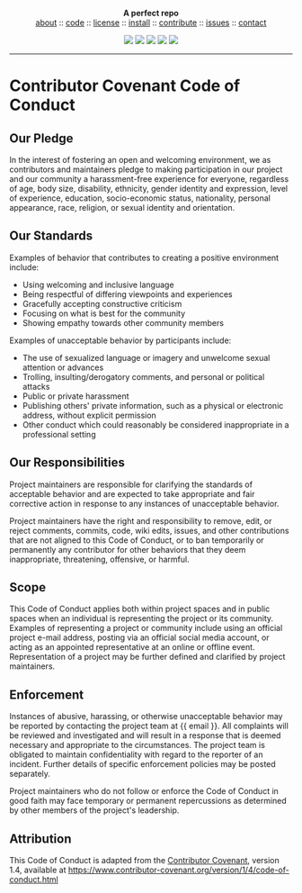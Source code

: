 <p align=center><b>A perfect repo
</b><br><a 
href="https://github.com/ai-se/perfect-repo/blob/master/README.md">about</a>  :: <a 
href="https://github.com/ai-se/perfect-repo">code</a>  :: <a 
href="https://github.com/ai-se/perfect-repo/blob/master/LICENSE">license</a>  :: <a 
href="https://github.com/ai-se/perfect-repo/blob/master/INSTALL.md">install</a> :: <a
href="https://github.com/ai-se/perfect-repo/blob/master/CODE_OF_CONDUCT.md">contribute</a> :: <a 
href="https://github.com/ai-se/perfect-repo/issues">issues</a> ::  <a 
href="https://github.com/ai-se/perfect-repo/blob/master/CONTACT.md">contact</a> <p 
align=center> <img 
src="https://img.shields.io/badge/language-python-orange">&nbsp;<img 
src="https://img.shields.io/badge/purpose-ai,se-blueviolet">&nbsp;<img 
src="https://img.shields.io/badge/platform-mac,*nux-informational">&nbsp;<img 
src="https://img.shields.io/badge/license-mit-informational">&nbsp;<img 
src="https://travis-ci.com/ai-se/perfect-repo.svg?branch=master"> 
</p><hr>


# Contributor Covenant Code of Conduct

## Our Pledge

In the interest of fostering an open and welcoming environment, we as
contributors and maintainers pledge to making participation in our project and
our community a harassment-free experience for everyone, regardless of age, body
size, disability, ethnicity, gender identity and expression, level of experience,
education, socio-economic status, nationality, personal appearance, race,
religion, or sexual identity and orientation.

## Our Standards

Examples of behavior that contributes to creating a positive environment
include:

* Using welcoming and inclusive language
* Being respectful of differing viewpoints and experiences
* Gracefully accepting constructive criticism
* Focusing on what is best for the community
* Showing empathy towards other community members

Examples of unacceptable behavior by participants include:

* The use of sexualized language or imagery and unwelcome sexual attention or
  advances
* Trolling, insulting/derogatory comments, and personal or political attacks
* Public or private harassment
* Publishing others' private information, such as a physical or electronic
  address, without explicit permission
* Other conduct which could reasonably be considered inappropriate in a
  professional setting

## Our Responsibilities

Project maintainers are responsible for clarifying the standards of acceptable
behavior and are expected to take appropriate and fair corrective action in
response to any instances of unacceptable behavior.

Project maintainers have the right and responsibility to remove, edit, or
reject comments, commits, code, wiki edits, issues, and other contributions
that are not aligned to this Code of Conduct, or to ban temporarily or
permanently any contributor for other behaviors that they deem inappropriate,
threatening, offensive, or harmful.

## Scope

This Code of Conduct applies both within project spaces and in public spaces
when an individual is representing the project or its community. Examples of
representing a project or community include using an official project e-mail
address, posting via an official social media account, or acting as an appointed
representative at an online or offline event. Representation of a project may be
further defined and clarified by project maintainers.

## Enforcement

Instances of abusive, harassing, or otherwise unacceptable behavior may be
reported by contacting the project team at {{ email }}. All
complaints will be reviewed and investigated and will result in a response that
is deemed necessary and appropriate to the circumstances. The project team is
obligated to maintain confidentiality with regard to the reporter of an incident.
Further details of specific enforcement policies may be posted separately.

Project maintainers who do not follow or enforce the Code of Conduct in good
faith may face temporary or permanent repercussions as determined by other
members of the project's leadership.

## Attribution

This Code of Conduct is adapted from the [Contributor Covenant][homepage], version 1.4,
available at https://www.contributor-covenant.org/version/1/4/code-of-conduct.html

[homepage]: https://www.contributor-covenant.org
